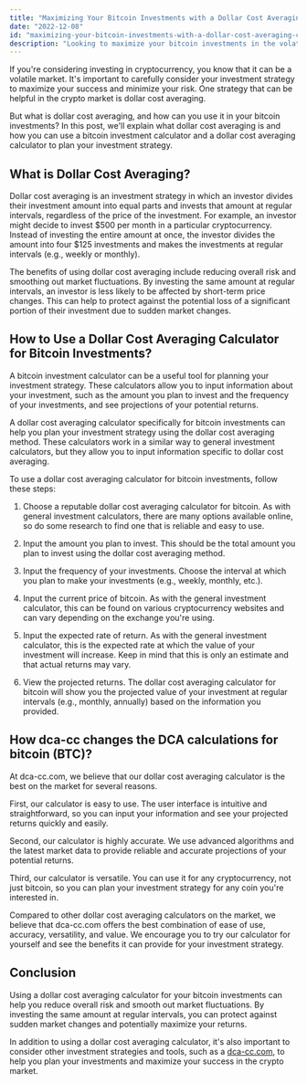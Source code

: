 ```yaml
---
title: "Maximizing Your Bitcoin Investments with a Dollar Cost Averaging Calculator"
date: "2022-12-08"
id: "maximizing-your-bitcoin-investments-with-a-dollar-cost-averaging-calculator"
description: "Looking to maximize your bitcoin investments in the volatile crypto market? A dollar cost averaging calculator can help. Our calculator is easy to use, accurate, versatile, and free. Try it out and see the benefits for yourself."
---
```


If you're considering investing in cryptocurrency, you know that it can be a volatile market. It's important to carefully consider your investment strategy to maximize your success and minimize your risk. One strategy that can be helpful in the crypto market is dollar cost averaging.

But what is dollar cost averaging, and how can you use it in your bitcoin investments? In this post, we'll explain what dollar cost averaging is and how you can use a bitcoin investment calculator and a dollar cost averaging calculator to plan your investment strategy.

## What is Dollar Cost Averaging?

Dollar cost averaging is an investment strategy in which an investor divides their investment amount into equal parts and invests that amount at regular intervals, regardless of the price of the investment. For example, an investor might decide to invest $500 per month in a particular cryptocurrency. Instead of investing the entire amount at once, the investor divides the amount into four $125 investments and makes the investments at regular intervals (e.g., weekly or monthly).

The benefits of using dollar cost averaging include reducing overall risk and smoothing out market fluctuations. By investing the same amount at regular intervals, an investor is less likely to be affected by short-term price changes. This can help to protect against the potential loss of a significant portion of their investment due to sudden market changes.

## How to Use a Dollar Cost Averaging Calculator for Bitcoin Investments?

A bitcoin investment calculator can be a useful tool for planning your investment strategy. These calculators allow you to input information about your investment, such as the amount you plan to invest and the frequency of your investments, and see projections of your potential returns.

A dollar cost averaging calculator specifically for bitcoin investments can help you plan your investment strategy using the dollar cost averaging method. These calculators work in a similar way to general investment calculators, but they allow you to input information specific to dollar cost averaging.

To use a dollar cost averaging calculator for bitcoin investments, follow these steps:

1. Choose a reputable dollar cost averaging calculator for bitcoin. As with general investment calculators, there are many options available online, so do some research to find one that is reliable and easy to use.

2. Input the amount you plan to invest. This should be the total amount you plan to invest using the dollar cost averaging method.

3. Input the frequency of your investments. Choose the interval at which you plan to make your investments (e.g., weekly, monthly, etc.).

4. Input the current price of bitcoin. As with the general investment calculator, this can be found on various cryptocurrency websites and can vary depending on the exchange you're using.

5. Input the expected rate of return. As with the general investment calculator, this is the expected rate at which the value of your investment will increase. Keep in mind that this is only an estimate and that actual returns may vary.

6. View the projected returns. The dollar cost averaging calculator for bitcoin will show you the projected value of your investment at regular intervals (e.g., monthly, annually) based on the information you provided.

## How dca-cc changes the DCA calculations for bitcoin (BTC)?

At dca-cc.com, we believe that our dollar cost averaging calculator is the best on the market for several reasons.

First, our calculator is easy to use. The user interface is intuitive and straightforward, so you can input your information and see your projected returns quickly and easily.

Second, our calculator is highly accurate. We use advanced algorithms and the latest market data to provide reliable and accurate projections of your potential returns.

Third, our calculator is versatile. You can use it for any cryptocurrency, not just bitcoin, so you can plan your investment strategy for any coin you're interested in.

Compared to other dollar cost averaging calculators on the market, we believe that dca-cc.com offers the best combination of ease of use, accuracy, versatility, and value. We encourage you to try our calculator for yourself and see the benefits it can provide for your investment strategy.

## Conclusion

Using a dollar cost averaging calculator for your bitcoin investments can help you reduce overall risk and smooth out market fluctuations. By investing the same amount at regular intervals, you can protect against sudden market changes and potentially maximize your returns.

In addition to using a dollar cost averaging calculator, it's also important to consider other investment strategies and tools, such as a [dca-cc.com](dca-cc.com), to help you plan your investments and maximize your success in the crypto market.
